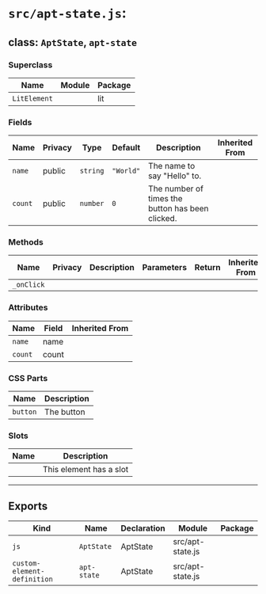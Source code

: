 # `src/apt-state.js`:

## class: `AptState`, `apt-state`

### Superclass

| Name         | Module | Package |
| ------------ | ------ | ------- |
| `LitElement` |        | lit     |

### Fields

| Name    | Privacy | Type     | Default   | Description                                      | Inherited From |
| ------- | ------- | -------- | --------- | ------------------------------------------------ | -------------- |
| `name`  | public  | `string` | `"World"` | The name to say "Hello" to.                      |                |
| `count` | public  | `number` | `0`       | The number of times the button has been clicked. |                |

### Methods

| Name       | Privacy | Description | Parameters | Return | Inherited From |
| ---------- | ------- | ----------- | ---------- | ------ | -------------- |
| `_onClick` |         |             |            |        |                |

### Attributes

| Name    | Field | Inherited From |
| ------- | ----- | -------------- |
| `name`  | name  |                |
| `count` | count |                |

### CSS Parts

| Name     | Description |
| -------- | ----------- |
| `button` | The button  |

### Slots

| Name | Description             |
| ---- | ----------------------- |
|      | This element has a slot |

<hr/>

## Exports

| Kind                        | Name        | Declaration | Module           | Package |
| --------------------------- | ----------- | ----------- | ---------------- | ------- |
| `js`                        | `AptState`  | AptState    | src/apt-state.js |         |
| `custom-element-definition` | `apt-state` | AptState    | src/apt-state.js |         |

